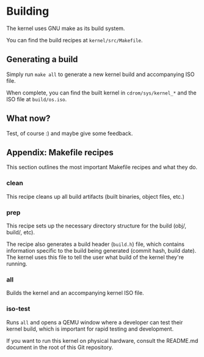 # Building

The kernel uses GNU make as its build system.

You can find the build recipes at `kernel/src/Makefile`.

## Generating a build

Simply run `make all` to generate a new kernel build and accompanying ISO file.

When complete, you can find the built kernel in `cdrom/sys/kernel_*` and the ISO file at `build/os.iso`.

## What now?

Test, of course :) and maybe give some feedback.

## Appendix: Makefile recipes

This section outlines the most important Makefile recipes and what they do.

### clean

This recipe cleans up all build artifacts (built binaries, object files, etc.)

### prep

This recipe sets up the necessary directory structure for the build (obj/, build/, etc).

The recipe also generates a build header (`build.h`) file, which contains information specific to the build being generated (commit hash, build date). The kernel uses this file to tell the user what build of the kernel they're running.

### all

Builds the kernel and an accompanying kernel ISO file.

### iso-test

Runs `all` and opens a QEMU window where a developer can test their kernel build, which is important for rapid testing and development.

If you want to run this kernel on physical hardware, consult the README.md document in the root of this Git repository.
